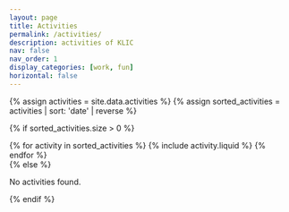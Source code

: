 ```yaml
---
layout: page
title: Activities
permalink: /activities/
description: activities of KLIC
nav: false
nav_order: 1
display_categories: [work, fun]
horizontal: false
---
```


{% assign activities = site.data.activities %}
{% assign sorted_activities = activities | sort: 'date' | reverse %}

{% if sorted_activities.size > 0 %}
  <div class="row row-cols-1 row-cols-md-3">
    {% for activity in sorted_activities %}
      {% include activity.liquid %}
    {% endfor %}
  </div>
{% else %}
  <p>No activities found.</p>
{% endif %}

